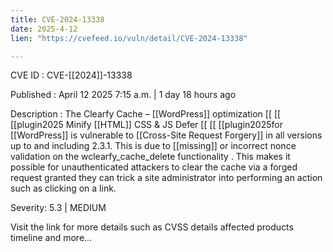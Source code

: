 ```yaml
---
title: CVE-2024-13338
date: 2025-4-12
lien: "https://cvefeed.io/vuln/detail/CVE-2024-13338"

---
```


CVE ID : CVE-[[2024]]-13338

Published :  April 12
2025
7:15 a.m. | 1 day
18 hours ago

Description : The Clearfy Cache –  [[WordPress]] optimization  [[ [[ [[plugin2025
Minify  [[HTML]]
CSS & JS
Defer  [[ [[ [[plugin2025for  [[WordPress]] is vulnerable to  [[Cross-Site Request Forgery]] in all versions up to
and including
2.3.1. This is due to  [[missing]] or incorrect nonce validation on the wclearfy_cache_delete functionality . This makes it possible for unauthenticated attackers to clear the cache via a forged request granted they can trick a site administrator into performing an action such as clicking on a link.

Severity: 5.3 | MEDIUM

Visit the link for more details
such as CVSS details
affected products
timeline
and more...
